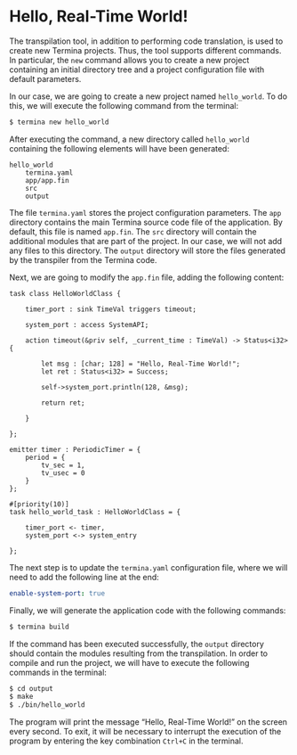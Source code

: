 # Hello, Real-Time World!

The transpilation tool, in addition to performing code translation, is used to create new Termina projects. Thus, the tool supports different commands. In particular, the `new` command allows you to create a new project containing an initial directory tree and a project configuration file with default parameters.

In our case, we are going to create a new project named `hello_world`. To do this, we will execute the following command from the terminal:

```bash
$ termina new hello_world
```

After executing the command, a new directory called `hello_world` containing the following elements will have been generated:

```
hello_world
    termina.yaml
    app/app.fin
    src
    output
```

The file `termina.yaml` stores the project configuration parameters. The `app` directory contains the main Termina source code file of the application. By default, this file is named `app.fin`. The `src` directory will contain the additional modules that are part of the project. In our case, we will not add any files to this directory. The `output` directory will store the files generated by the transpiler from the Termina code.

Next, we are going to modify the `app.fin` file, adding the following content:

```termina
task class HelloWorldClass {

    timer_port : sink TimeVal triggers timeout;

    system_port : access SystemAPI;

    action timeout(&priv self, _current_time : TimeVal) -> Status<i32> {

        let msg : [char; 128] = "Hello, Real-Time World!";
        let ret : Status<i32> = Success;

        self->system_port.println(128, &msg);

        return ret;

    }

};

emitter timer : PeriodicTimer = {
    period = {
        tv_sec = 1,
        tv_usec = 0
    }
};

#[priority(10)]
task hello_world_task : HelloWorldClass = {

    timer_port <- timer,
    system_port <-> system_entry

};
```

The next step is to update the `termina.yaml` configuration file, where we will need to add the following line at the end:

```yaml
enable-system-port: true
```

Finally, we will generate the application code with the following commands:

```bash
$ termina build
```

If the command has been executed successfully, the `output` directory should contain the modules resulting from the transpilation. In order to compile and run the project, we will have to execute the following commands in the terminal:

```bash
$ cd output
$ make
$ ./bin/hello_world
```

The program will print the message “Hello, Real-Time World!” on the screen every second. To exit, it will be necessary to interrupt the execution of the program by entering the key combination `Ctrl+C` in the terminal.
